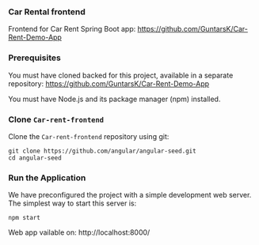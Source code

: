 ### Car Rental frontend

Frontend for Car Rent Spring Boot app: https://github.com/GuntarsK/Car-Rent-Demo-App


### Prerequisites

You must have cloned backed for this project, available in a separate repository: https://github.com/GuntarsK/Car-Rent-Demo-App

You must have Node.js and its package manager (npm) installed.


### Clone `Car-rent-frontend`

Clone the `Car-rent-frontend` repository using git:

```
git clone https://github.com/angular/angular-seed.git
cd angular-seed
```


### Run the Application

We have preconfigured the project with a simple development web server. The simplest way to start
this server is:

```
npm start
```

Web app vailable on: http://localhost:8000/

